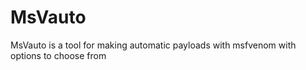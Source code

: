 # MsVauto
MsVauto is a tool for making automatic payloads with msfvenom with options to choose from
